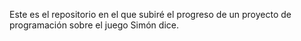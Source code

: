 Este es el repositorio en el que subiré el progreso de un proyecto de programación sobre el juego Simón dice.
